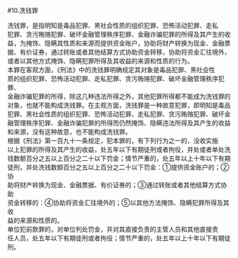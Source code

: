 #10.洗钱罪
<p>洗钱罪，是指明知是毒品犯罪、黑社会性质的组织犯罪、恐怖活动犯罪、走私<br />
      犯罪、贪污贿赂犯罪、破坏金融管理秩序犯罪、金融诈骗犯罪的所得及其产生的收<br />
      益，为掩饰、隐瞒其性质和来源而提供资金账户，协助将财产转换为现金、金融票<br />
      据、有价证券，通过转账或者其他结算方式协助资金转移，协助将资金汇往境外，<br />
      或者以其他方式掩饰、隐瞒犯罪所得及其收益的来源和性质的行为。<br />
      本罪在客观方面，《刑法》中的洗钱罪明确规定其对象是毒品犯罪、黑社会性<br />
      质的组织犯罪、恐怖活动犯罪、走私犯罪、贪污贿赂犯罪、破坏金融管理秩序犯罪、<br />
      金融诈骗犯罪的所得，除这几种违法所得之外，其他犯罪所得都不能成为洗钱罪的<br />
      对象，也就不能构成洗钱罪。在主观方面，洗钱罪是一种故意犯罪，即明知是毒品<br />
      犯罪、黑社会性质的组织犯罪、恐怖活动犯罪、走私犯罪、贪污贿赂犯罪、破坏金<br />
      融管理秩序犯罪、金融诈骗犯罪的所得而仍然掩饰、隐瞒违法所得及其产生的收益<br />
      和来源，没有这种故意，也不能构成洗钱罪。<br />
      根据《刑法》第一百九十一条规定，犯本罪的，有下列行为之一的，没收实施<br />
      以上犯罪的所得及其产生的收益，处五年以下有期徒刑或者拘役，并处或者单处洗<br />
      钱数额百分之五以上百分之二十以下罚金；情节严重的，处五年以上十年以下有期<br />
      徒刑，并处洗钱数额百分之五以上百分之二十以下罚金：①提供资金账户的；②协<br />
      助将财产转换为现金、金融票据、有价证券的；③通过转账或者其他结算方式协助<br />
      资金转移的：④协助将资金汇往境外的；⑤以其他方法掩饰、隐瞒犯罪所得及其收<br />
      益的来源和性质的。<br />
      单位犯前款罪的，对单位判处罚金，并对其直接负责的主管人员和其他直接责<br />
      任人员，处五年以下有期徒刑或者拘役；情节严重的，处五年以上十年以下有期徒<br />
      刑。<br />
      <br />
      <br />
    </p>